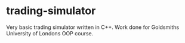 # trading-simulator
Very basic trading simulator written in C++. Work done for Goldsmiths University of Londons OOP course.
